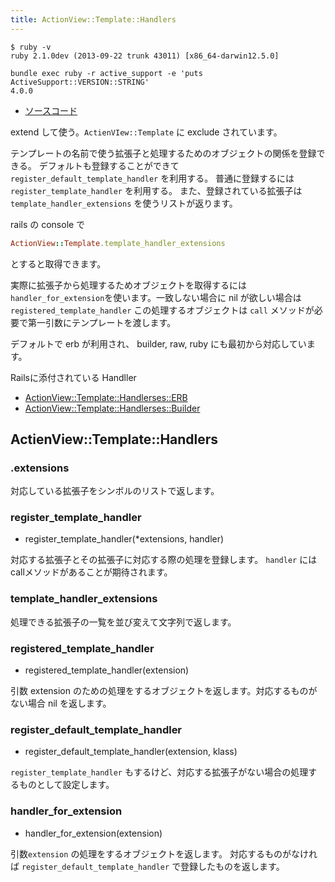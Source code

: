 ```yaml
---
title: ActionView::Template::Handlers
---
```


```
$ ruby -v
ruby 2.1.0dev (2013-09-22 trunk 43011) [x86_64-darwin12.5.0]
```

```
bundle exec ruby -r active_support -e 'puts ActiveSupport::VERSION::STRING'
4.0.0
```

* [ソースコード](https://github.com/rails/rails/blob/e20dd73df42d63b206d221e2258cc6dc7b1e6068/actionview/lib/action_view/template/handlers.rb)

extend して使う。`ActienVIew::Template` に exclude されています。

テンプレートの名前で使う拡張子と処理するためのオブジェクトの関係を登録できる。
デフォルトも登録することができて `register_default_template_handler` を利用する。
普通に登録するには `register_template_handler` を利用する。
また、登録されている拡張子は `template_handler_extensions` を使うリストが返ります。

rails の console で

```ruby
ActionView::Template.template_handler_extensions
```

とすると取得できます。

実際に拡張子から処理するためオブジェクトを取得するには `handler_for_extension`を使います。一致しない場合に nil が欲しい場合は `registered_template_handler`
この処理するオブジェクトは `call` メソッドが必要で第一引数にテンプレートを渡します。

デフォルトで erb が利用され、 builder, raw, ruby にも最初から対応しています。

Railsに添付されている Handller

* [ActionView::Template::Handlerses::ERB](/action_view/template/handlers/erb)
* [ActionView::Template::Handlerses::Builder](/action_view/template/handlers/builder)

ActienView::Template::Handlers
--------------------------------------------------------------------------------
### .extensions

対応している拡張子をシンボルのリストで返します。

### register_template_handler

* register_template_handler(*extensions, handler)

対応する拡張子とその拡張子に対応する際の処理を登録します。
`handler` には callメソッドがあることが期待されます。

### template_handler_extensions

処理できる拡張子の一覧を並び変えて文字列で返します。

### registered_template_handler

* registered_template_handler(extension)

引数 extension のための処理をするオブジェクトを返します。対応するものがない場合 nil を返します。

### register_default_template_handler

* register_default_template_handler(extension, klass)

`register_template_handler` もするけど、対応する拡張子がない場合の処理するものとして設定します。

### handler_for_extension

* handler_for_extension(extension)

引数`extension` の処理をするオブジェクトを返します。
対応するものがなければ `register_default_template_handler` で登録したものを返します。
